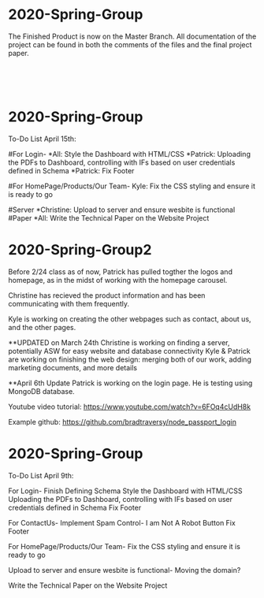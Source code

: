 # 2020-Spring-Group
The Finished Product is now on the Master Branch. All documentation of the project can be found in both the comments of the files and the final project paper. 


<br />
<br />
<br />

# 2020-Spring-Group
To-Do List April 15th: 

#For Login- 
 *All: Style the Dashboard with HTML/CSS 
 *Patrick: Uploading the PDFs to Dashboard, controlling with IFs based on user credentials defined in Schema 
 *Patrick: Fix Footer 
 
 #For HomePage/Products/Our Team- 
 Kyle: Fix the CSS styling and ensure it is ready to go 
 
 #Server
 *Christine: Upload to server and ensure wesbite is functional
 #Paper 
 *All: Write the Technical Paper on the Website Project 





# 2020-Spring-Group2

Before 2/24 class as of now, Patrick has pulled togther the logos and homepage, as in the midst of working with the homepage carousel.

Christine has recieved the product information and has been communicating with them frequently.

Kyle is working on creating the other webpages such as contact, about us, and the other pages.

**UPDATED on March 24th 
Christine is working on finding a server, potentially ASW for easy website and database connectivity 
Kyle & Patrick are working on finishing the web design: merging both of our work, adding marketing documents, and more details 

**April 6th Update
Patrick is working on the login page. He is testing using MongoDB database. 

Youtube video tutorial: https://www.youtube.com/watch?v=6FOq4cUdH8k

Example github: https://github.com/bradtraversy/node_passport_login


# 2020-Spring-Group
To-Do List April 9th: 

For Login- 
 Finish Defining Schema
 Style the Dashboard with HTML/CSS 
 Uploading the PDFs to Dashboard, controlling with IFs based on user credentials defined in Schema 
 Fix Footer 
 
 For ContactUs-
 Implement Spam Control- I am Not A Robot Button
 Fix Footer
 
 For HomePage/Products/Our Team- 
 Fix the CSS styling and ensure it is ready to go 
 
 Upload to server and ensure wesbite is functional- Moving the domain?
 
 Write the Technical Paper on the Website Project 

